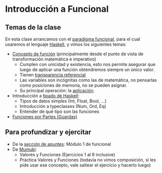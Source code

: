 # Introducción a Funcional

## Temas de la clase

En esta clase arrancamos con el [paradigma funcional](http://wiki.uqbar.org/wiki/articles/paradigma-funcional.html), 
para el cual usaremos el lenguaje [Haskell](https://pdep.com.ar/software/software-haskell), 
y vimos los siguientes temas:
- [Concepto de función](http://wiki.uqbar.org/wiki/articles/concepto-de-funcion.html)
(principalmente desde el punto de vista de transformación matemática e imperativo)
  - Cumplen con unicidad y existencia, esto nos permite asegurar que luego de aplicar una función obtendremos siempre un único valor.
  - Tienen [transparencia referencial](http://wiki.uqbar.org/wiki/articles/transparencia-referencial--efecto-de-lado-y-asignacion-destructiva.html)
  - Las variables son incógnitas como las de matemática, no pensarlas como posiciones de memoria, no se pueden asignar.
  - Su principal operación: la [aplicación](http://wiki.uqbar.org/wiki/articles/aplicacion.html).
- Introducción a [tipado de Haskell](http://wiki.uqbar.org/wiki/articles/tipos-de-haskell.html):
  - Tipos de datos simples (Int, Float, Bool, ...)
  - Introducción a typeclasses (Num, Ord, Eq)
  - Entender de qué tipo son las funciones
- [Funciones por Partes (Guardas)](http://wiki.uqbar.org/wiki/articles/funciones-por-partes.html)

## Para profundizar y ejercitar

- De la [sección de apuntes](https://pdep.com.ar/material/apuntes): Módulo 1 de funcional
- De [Mumuki](https://mumuki.io/chapters/82-programacion-funcional):
  - Valores y Funciones (Ejercicios 1 al 9 inclusive)
  - Práctica Valores y Funciones (todavía no vimos composición, si les pide usar ese concepto, vale saltear el ejercicio y hacerlo luego)
